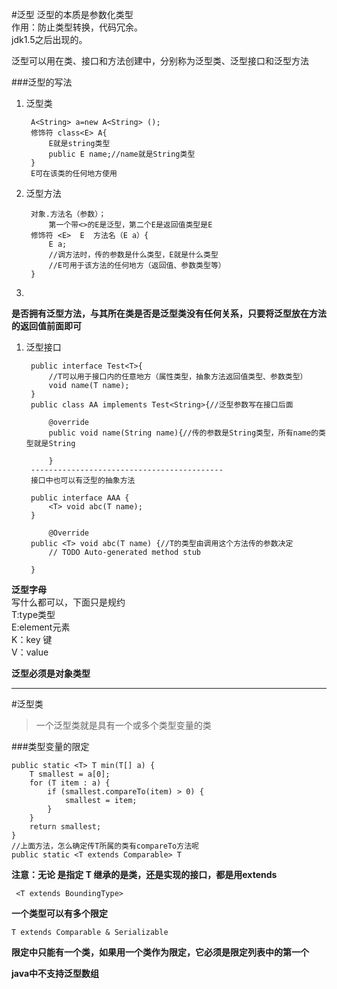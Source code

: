 #泛型
泛型的本质是参数化类型  
作用：防止类型转换，代码冗余。  
jdk1.5之后出现的。 

泛型可以用在类、接口和方法创建中，分别称为泛型类、泛型接口和泛型方法 

###泛型的写法

1. 泛型类


		A<String> a=new A<String> ();
		修饰符 class<E> A{
			E就是string类型
			public E name;//name就是String类型
		}
		E可在该类的任何地方使用
1. 泛型方法


		对象.方法名（参数）；
            第一个带<>的E是泛型，第二个E是返回值类型是E
		修饰符 <E>  E  方法名（E a）{
			E a;
			//调方法时，传的参数是什么类型，E就是什么类型  
			//E可用于该方法的任何地方（返回值、参数类型等）
		}

2. 
**是否拥有泛型方法，与其所在类是否是泛型类没有任何关系，只要将泛型放在方法的返回值前面即可**

1. 泛型接口
		
		public interface Test<T>{
			//T可以用于接口内的任意地方（属性类型，抽象方法返回值类型、参数类型）
			void name(T name);
		}
		public class AA implements Test<String>{//泛型参数写在接口后面
			
			@override
			public void name(String name){//传的参数是String类型，所有name的类型就是String
				
			}
		-------------------------------------------
		接口中也可以有泛型的抽象方法

		public interface AAA {
			<T> void abc(T name);
		}

			@Override
		public <T> void abc(T name) {//T的类型由调用这个方法传的参数决定
			// TODO Auto-generated method stub
			
		}
				

**泛型字母**  
	写什么都可以，下面只是规约  
	T:type类型    
	E:element元素  
	K：key 键  
	V：value  

**泛型必须是对象类型**



----------
#泛型类
>一个泛型类就是具有一个或多个类型变量的类

###类型变量的限定

    public static <T> T min(T[] a) {
		T smallest = a[0];
		for (T item : a) {
			if (smallest.compareTo(item) > 0) {
				smallest = item;
			}
		}
		return smallest;
	}
    //上面方法，怎么确定传T所属的类有compareTo方法呢
    public static <T extends Comparable> T
**注意：无论 是指定 T 继承的是类，还是实现的接口，都是用extends**

     <T extends BoundingType>
**一个类型可以有多个限定**

    T extends Comparable & Serializable
**限定中只能有一个类，如果用一个类作为限定，它必须是限定列表中的第一个**  

**java中不支持泛型数组**